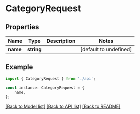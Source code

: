 # CategoryRequest


## Properties

Name | Type | Description | Notes
------------ | ------------- | ------------- | -------------
**name** | **string** |  | [default to undefined]

## Example

```typescript
import { CategoryRequest } from './api';

const instance: CategoryRequest = {
    name,
};
```

[[Back to Model list]](../README.md#documentation-for-models) [[Back to API list]](../README.md#documentation-for-api-endpoints) [[Back to README]](../README.md)
